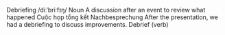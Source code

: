 Debriefing	/diːˈbriːfɪŋ/	Noun	A discussion after an event to review what happened	Cuộc họp tổng kết	Nachbesprechung	After the presentation, we had a debriefing to discuss improvements.	Debrief (verb)